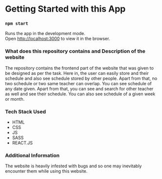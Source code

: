 # Getting Started with this App

### `npm start`

Runs the app in the development mode.\
Open [http://localhost:3000](http://localhost:3000) to view it in the browser.


### What does this repository contains and Description of the website
The repository contains the frontend part of the website that was given to be designed as per the task. Here in, the user can easily store and their schedule and also see schedule stored by other people. Apart from that, no two schedule or two same teacher can overlap. You can see schedule of any date given. 
Apart from that, you can see and search for other teacher as well and see their schedule. You can also see schedule of a given week or month. 

### Tech Stack Used
* HTML
* CSS
* JS
* SASS
* REACT.JS

### Additional Information
The website is heavily infested with bugs and so one may inevitably encounter them while using this website. 
